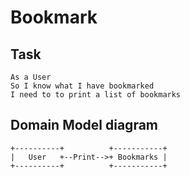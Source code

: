 # Bookmark 

Task
-------

```
As a User
So I know what I have bookmarked
I need to to print a list of bookmarks
```

Domain Model diagram
----------------------

```
+----------+          +-----------+
|   User   +--Print-->+ Bookmarks |
+----------+          +-----------+

```